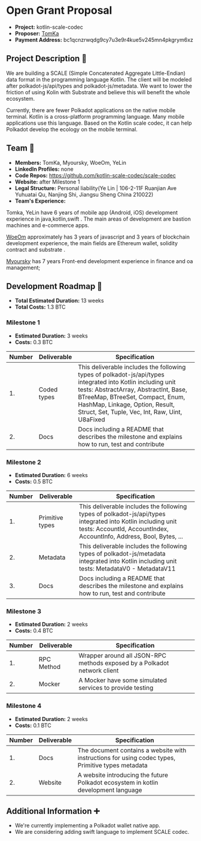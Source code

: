 # Open Grant Proposal

* **Project:** kotlin-scale-codec
* **Proposer:** [TomKa](https://github.com/kotlin-scale-codec)
* **Payment Address:** bc1qcnzrwqdg9cy7u3e9r4kue5v245mn4pkgrym6xz 

## Project Description :page_facing_up: 

We are building a SCALE (Simple Concatenated Aggregate Little-Endian) data format in the programming language Kotlin. The client will be modeled after polkadot-js/api/types and polkadot-js/metadata. We want to lower the friction of using Kolin with Substrate and believe this will benefit the whole ecosystem. 

Currently, there are fewer Polkadot applications on the native mobile terminal. Kotlin is a cross-platform programming language. Many mobile applications use this language. Based on the Kotlin scale codec, it can help Polkadot develop the ecology on the mobile terminal.

## Team :busts_in_silhouette:

* **Members:** TomKa, Myoursky, WoeOm, YeLin
* **LinkedIn Profiles:** none
* **Code Repos:** https://github.com/kotlin-scale-codec/scale-codec
* **Website:**	after Milestone 1
* **Legal Structure:** Personal liability(Ye Lin | 106-2-11F Ruanjian Ave
                                                  Yuhuatai Qu, Nanjing Shi, Jiangsu Sheng
                                                  China
                                                  210022)
* **Team's Experience:** 


Tomka, YeLin have 6 years of mobile app (Android, iOS) development experience in java,kotlin,swift . The main areas of development are bastion machines and e-commerce apps.

[WoeOm](https://github.com/WoeOm) approximately has 3 years of javascript and 3 years of blockchain development experience, the main fields are Ethereum wallet, solidity contract and substrate .

[Myoursky](https://github.com/Myoursky) has 7 years Front-end development experience in finance and oa management;

## Development Roadmap :nut_and_bolt: 

* **Total Estimated Duration:** 13 weeks
* **Total Costs:** 1.3 BTC

### Milestone 1

* **Estimated Duration:** 3 weeks 
* **Costs:** 0.3 BTC


| Number | Deliverable | Specification | 
| ------------- | ------------- | ------------- |
| 1. | Coded types | This deliverable includes the following types of polkadot-js/api/types integrated into Kotlin including unit tests: AbstractArray, AbstractInt, Base, BTreeMap, BTreeSet, Compact, Enum, HashMap, Linkage, Option, Result, Struct, Set, Tuple, Vec, Int, Raw, Uint, U8aFixed |  
| 2.  | Docs | Docs including a README that describes the milestone and explains how to run, test and contribute| 

### Milestone 2

* **Estimated Duration:** 6 weeks 
* **Costs:** 0.5 BTC


| Number | Deliverable | Specification |
| ------------- | ------------- | ------------- |
| 1.  | Primitive types| This deliverable includes the following types of polkadot-js/api/types integrated into Kotlin including unit tests: AccountId, AccountIndex, AccountInfo, Address, Bool, Bytes, ... |  
| 2.  | Metadata | This deliverable includes the following types of polkadot-js/metadata integrated into Kotlin including unit tests: MetadataV0 - MetadataV11  |  
| 3.  | Docs | Docs including a README that describes the milestone and explains how to run, test and contribute| 


### Milestone 3

* **Estimated Duration:** 2 weeks 
* **Costs:** 0.4 BTC


| Number | Deliverable | Specification | 
| ------------- | ------------- | ------------- |
| 1.  | RPC Method| Wrapper around all JSON-RPC methods exposed by a Polkadot network client |  
| 2.  | Mocker | A Mocker have some simulated services to provide testing | 

### Milestone 4

* **Estimated Duration:** 2 weeks 
* **Costs:** 0.1 BTC


| Number | Deliverable | Specification | 
| ------------- | ------------- | ------------- |
| 1.  | Docs| The document contains a website with instructions for using codec types, Primitive types metadata |  
| 2.  | Website | A website introducing the future Polkadot ecosystem in kotlin development language| 


## Additional Information :heavy_plus_sign: 

* We're currently implementing a Polkadot wallet native app.
* We are considering adding swift language to implement SCALE codec.
 
